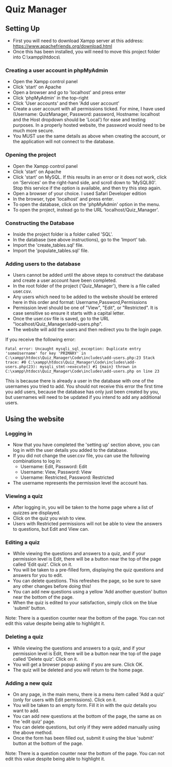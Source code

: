 # Quiz Manager

## Setting Up

* First you will need to download Xampp server at this address: https://www.apachefriends.org/download.html
* Once this has been installed, you will need to move this project folder into C:\xampp\htdocs\

### Creating a user account in phpMyAdmin

* Open the Xampp control panel
* Click 'start' on Apache
* Open a browser and go to 'localhost' and press enter
* Click 'phpMyAdmin' in the top-right
* Click 'User accounts' and then 'Add user account'
* Create a user account with all permissions ticked. For mine, I have used (Username: QuizManager, Password: password, Hostname: localhost and the Host dropdown should be 'Local') for ease and testing purposes. In a properly hosted website, the password would need to be much more secure.
* You MUST use the same details as above when creating the account, or the application will not connect to the database.

### Opening the project

* Open the Xampp control panel
* Click 'start' on Apache
* Click 'start' on MySQL. If this results in an error or it does not work, click on 'Services' on the right-hand side, and scroll down to 'MySQL80'. Stop this service if the option is available, and then try this step again.
* Open a browser of your choice. I used Safari Developer edition
* In the browser, type 'localhost' and press enter.
* To open the database, click on the 'phpMyAdmin' option in the menu.
* To open the project, instead go to the URL 'localhost/Quiz_Manager'.

### Constructing the Database

* Inside the project folder is a folder called 'SQL'. 
* In the database (see above instructions), go to the 'Import' tab.
* Import the 'create_tables.sql' file.
* Import the 'populate_tables.sql' file.

### Adding users to the database

* Users cannot be added until the above steps to construct the database and create a user account have been completed.
* In the root folder of the project ('Quiz_Manager'), there is a file called user.csv. 
* Any users which need to be added to the website should be entered here in this order and format: Username,Password,Permissions
* Permission level should be one of "View", "Edit", or "Restricted". It is case sensitive so ensure it starts with a capital letter.
* Once the user.csv file is saved, go to the URL "localhost/Quiz_Manager/add-users.php".
* The website will add the users and then redirect you to the login page. 

If you receive the following error: 
````
Fatal error: Uncaught mysqli_sql_exception: Duplicate entry 'someUsername' for key 'PRIMARY' in C:\xampp\htdocs\Quiz_Manager\Code\includes\add-users.php:23 Stack trace: #0 C:\xampp\htdocs\Quiz_Manager\Code\includes\add-users.php(23): mysqli_stmt->execute() #1 {main} thrown in C:\xampp\htdocs\Quiz_Manager\Code\includes\add-users.php on line 23
````
This is because there is already a user in the database with one of the usernames you tried to add. You should not receive this error the first time you add users, because the database has only just been created by you, but usernames will need to be updated if you intend to add any additional users.

## Using the website

### Logging in

* Now that you have completed the 'setting up' section above, you can log in with the user details you added to the database.
* If you did not change the user.csv file, you can use the following combinations to log in:
  * Username: Edit, Password: Edit
  * Username: View, Password: View
  * Username: Restricted, Password: Restricted
* The username represents the permission level the account has.

### Viewing a quiz

* After logging in, you will be taken to the home page where a list of quizzes are displayed. 
* Click on the quiz you wish to view. 
* Users with Restricted permissions will not be able to view the answers to questions, but Edit and View can.

### Editing a quiz

* While viewing the questions and answers to a quiz, and if your permission level is Edit, there will be a button near the top of the page called 'Edit quiz'. Click on it.
* You will be taken to a pre-filled form, displaying the quiz questions and answers for you to edit. 
* You can delete questions. This refreshes the page, so be sure to save any other changes before doing this!
* You can add new questions using a yellow 'Add another question' button near the bottom of the page. 
* When the quiz is edited to your satisfaction, simply click on the blue 'submit' button. 

Note: There is a question counter near the bottom of the page. You can not edit this value despite being able to highlight it.

### Deleting a quiz

* While viewing the questions and answers to a quiz, and if your permission level is Edit, there will be a button near the top of the page called 'Delete quiz'. Click on it.
* You will get a browser popup asking if you are sure. Click OK.
* The quiz will be deleted and you will return to the home page.

### Adding a new quiz

* On any page, in the main menu, there is a menu item called 'Add a quiz' (only for users with Edit permissions). Click on it.
* You will be taken to an empty form. Fill it in with the quiz details you want to add. 
* You can add new questions at the bottom of the page, the same as on the 'edit quiz' page. 
* You can delete questions, but only if they were added manually using the above method.
* Once the form has been filled out, submit it using the blue 'submit' button at the bottom of the page.

Note: There is a question counter near the bottom of the page. You can not edit this value despite being able to highlight it.
